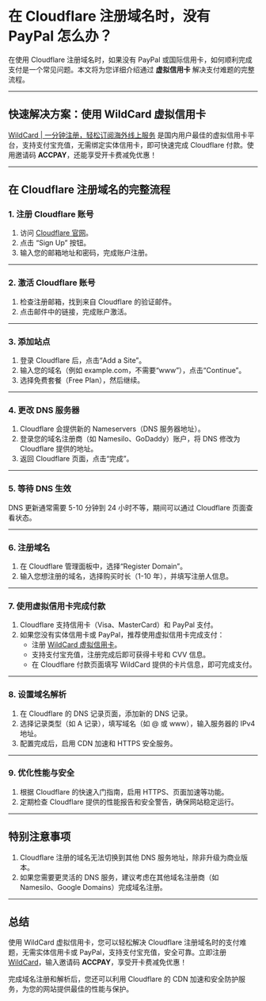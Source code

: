 # 在 Cloudflare 注册域名时，没有 PayPal 怎么办？

在使用 Cloudflare 注册域名时，如果没有 PayPal 或国际信用卡，如何顺利完成支付是一个常见问题。本文将为您详细介绍通过 **虚拟信用卡** 解决支付难题的完整流程。

---

## **快速解决方案：使用 WildCard 虚拟信用卡**

[WildCard | 一分钟注册，轻松订阅海外线上服务](https://bit.ly/bewildcard) 是国内用户最佳的虚拟信用卡平台，支持支付宝充值，无需绑定实体信用卡，即可快速完成 Cloudflare 付款。使用邀请码 **ACCPAY**，还能享受开卡费减免优惠！

---

## **在 Cloudflare 注册域名的完整流程**

### **1. 注册 Cloudflare 账号**
1. 访问 [Cloudflare 官网](https://www.cloudflare.com/)。
2. 点击 “Sign Up” 按钮。
3. 输入您的邮箱地址和密码，完成账户注册。

---

### **2. 激活 Cloudflare 账号**
1. 检查注册邮箱，找到来自 Cloudflare 的验证邮件。
2. 点击邮件中的链接，完成账户激活。

---

### **3. 添加站点**
1. 登录 Cloudflare 后，点击“Add a Site”。
2. 输入您的域名（例如 example.com，不需要“www”），点击“Continue”。
3. 选择免费套餐（Free Plan），然后继续。

---

### **4. 更改 DNS 服务器**
1. Cloudflare 会提供新的 Nameservers（DNS 服务器地址）。
2. 登录您的域名注册商（如 Namesilo、GoDaddy）账户，将 DNS 修改为 Cloudflare 提供的地址。
3. 返回 Cloudflare 页面，点击“完成”。

---

### **5. 等待 DNS 生效**
DNS 更新通常需要 5-10 分钟到 24 小时不等，期间可以通过 Cloudflare 页面查看状态。

---

### **6. 注册域名**
1. 在 Cloudflare 管理面板中，选择“Register Domain”。
2. 输入您想注册的域名，选择购买时长（1-10 年），并填写注册人信息。

---

### **7. 使用虚拟信用卡完成付款**
1. Cloudflare 支持信用卡（Visa、MasterCard）和 PayPal 支付。
2. 如果您没有实体信用卡或 PayPal，推荐使用虚拟信用卡完成支付：
   - 注册 [WildCard 虚拟信用卡](https://bit.ly/bewildcard)。
   - 支持支付宝充值，注册完成后即可获得卡号和 CVV 信息。
   - 在 Cloudflare 付款页面填写 WildCard 提供的卡片信息，即可完成支付。

---

### **8. 设置域名解析**
1. 在 Cloudflare 的 DNS 记录页面，添加新的 DNS 记录。
2. 选择记录类型（如 A 记录），填写域名（如 @ 或 www），输入服务器的 IPv4 地址。
3. 配置完成后，启用 CDN 加速和 HTTPS 安全服务。

---

### **9. 优化性能与安全**
1. 根据 Cloudflare 的快速入门指南，启用 HTTPS、页面加速等功能。
2. 定期检查 Cloudflare 提供的性能报告和安全警告，确保网站稳定运行。

---

## **特别注意事项**
1. Cloudflare 注册的域名无法切换到其他 DNS 服务地址，除非升级为商业版本。
2. 如果您需要更灵活的 DNS 服务，建议考虑在其他域名注册商（如 Namesilo、Google Domains）完成域名注册。

---

## **总结**

使用 WildCard 虚拟信用卡，您可以轻松解决 Cloudflare 注册域名时的支付难题，无需实体信用卡或 PayPal，支持支付宝充值，安全可靠。立即注册 [WildCard](https://bit.ly/bewildcard)，输入邀请码 **ACCPAY**，享受开卡费减免优惠！

完成域名注册和解析后，您还可以利用 Cloudflare 的 CDN 加速和安全防护服务，为您的网站提供最佳的性能与保护。
